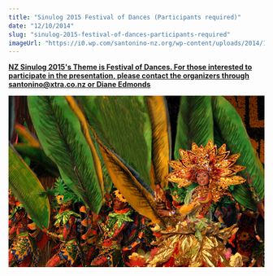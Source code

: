 ```yaml
---
title: "Sinulog 2015 Festival of Dances (Participants required)"
date: "12/10/2014"
slug: "sinulog-2015-festival-of-dances-participants-required"
imageUrl: "https://i0.wp.com/santonino-nz.org/wp-content/uploads/2014/10/sinulog-dance-parade.jpg?resize=595%2C398"
---
```


**[NZ Sinulog 2015's Theme is Festival of Dances. For those interested to participate in the presentation, please contact the organizers through santonino@xtra.co.nz or Diane Edmonds](http://santonino-nz.org/wp-content/uploads/2014/10/sinulog-dance-parade.jpg)**

[![sinulog-dance-parade](assets\images\sinulog-dance-parade.jpg)](https://i0.wp.com/santonino-nz.org/wp-content/uploads/2014/10/sinulog-dance-parade.jpg)